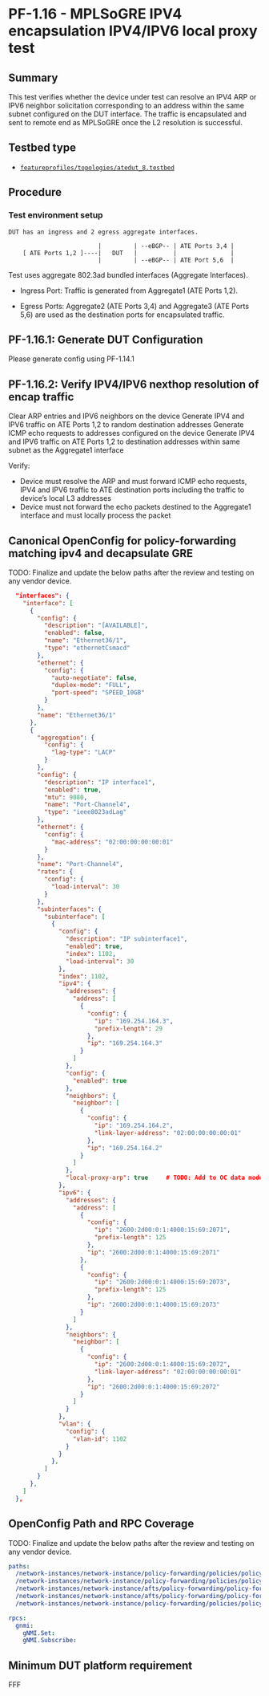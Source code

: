 # PF-1.16 - MPLSoGRE IPV4 encapsulation IPV4/IPV6 local proxy test

## Summary

This test verifies whether the device under test can resolve an IPV4 ARP or IPV6 neighbor solicitation corresponding to an address within the same subnet configured on the DUT interface. The traffic is encapsulated and sent to remote end as MPLSoGRE once the L2 resolution is successful. 

## Testbed type

* [`featureprofiles/topologies/atedut_8.testbed`](https://github.com/openconfig/featureprofiles/blob/main/topologies/atedut_8.testbed)

## Procedure

### Test environment setup

```text
DUT has an ingress and 2 egress aggregate interfaces.

                         |         | --eBGP-- | ATE Ports 3,4 |
    [ ATE Ports 1,2 ]----|   DUT   |          |               |
                         |         | --eBGP-- | ATE Port 5,6  |
```

Test uses aggregate 802.3ad bundled interfaces (Aggregate Interfaces).

* Ingress Port: Traffic is generated from Aggregate1 (ATE Ports 1,2).

* Egress Ports: Aggregate2 (ATE Ports 3,4) and Aggregate3 (ATE Ports 5,6) are used as the destination ports for encapsulated traffic.

## PF-1.16.1: Generate DUT Configuration
Please generate config using PF-1.14.1

## PF-1.16.2: Verify IPV4/IPV6 nexthop resolution of encap traffic
Clear ARP entries and IPV6 neighbors on the device
Generate IPV4 and IPV6 traffic on ATE Ports 1,2  to random destination addresses
Generate ICMP echo requests to addresses configured on the device
Generate IPV4 and IPV6 traffic on ATE Ports 1,2  to destination addresses within same subnet as the Aggregate1 interface

Verify:
* Device must resolve the ARP and must forward ICMP echo requests, IPV4 and IPV6 traffic to ATE destination ports including the traffic to device’s local L3 addresses
* Device must not forward the echo packets destined to the Aggregate1 interface and must locally process the packet

## Canonical OpenConfig for policy-forwarding matching ipv4 and decapsulate GRE
TODO: Finalize and update the below paths after the review and testing on any vendor device.
 
```json
  "interfaces": {
    "interface": [
      {
        "config": {
          "description": "[AVAILABLE]",
          "enabled": false,
          "name": "Ethernet36/1",
          "type": "ethernetCsmacd"
        },
        "ethernet": {
          "config": {
            "auto-negotiate": false,
            "duplex-mode": "FULL",
            "port-speed": "SPEED_10GB"
          }
        },
        "name": "Ethernet36/1"
      },
      {
        "aggregation": {
          "config": {
            "lag-type": "LACP"
          }
        },
        "config": {
          "description": "IP interface1",
          "enabled": true,
          "mtu": 9080,
          "name": "Port-Channel4",
          "type": "ieee8023adLag"
        },
        "ethernet": {
          "config": {
            "mac-address": "02:00:00:00:00:01"
          }
        },
        "name": "Port-Channel4",
        "rates": {
          "config": {
            "load-interval": 30
          }
        },
        "subinterfaces": {
          "subinterface": [
            {
              "config": {
                "description": "IP subinterface1",
                "enabled": true,
                "index": 1102,
                "load-interval": 30
              },
              "index": 1102,
              "ipv4": {
                "addresses": {
                  "address": [
                    {
                      "config": {
                        "ip": "169.254.164.3",
                        "prefix-length": 29
                      },
                      "ip": "169.254.164.3"
                    }
                  ]
                },
                "config": {
                  "enabled": true
                },
                "neighbors": {
                  "neighbor": [
                    {
                      "config": {
                        "ip": "169.254.164.2",
                        "link-layer-address": "02:00:00:00:00:01"
                      },
                      "ip": "169.254.164.2"
                    }
                  ]
                },
                "local-proxy-arp": true     # TODO: Add to OC data models
              },
              "ipv6": {
                "addresses": {
                  "address": [
                    {
                      "config": {
                        "ip": "2600:2d00:0:1:4000:15:69:2071",
                        "prefix-length": 125
                      },
                      "ip": "2600:2d00:0:1:4000:15:69:2071"
                    },
                    {
                      "config": {
                        "ip": "2600:2d00:0:1:4000:15:69:2073",
                        "prefix-length": 125
                      },
                      "ip": "2600:2d00:0:1:4000:15:69:2073"
                    }
                  ]
                },
                "neighbors": {
                  "neighbor": [
                    {
                      "config": {
                        "ip": "2600:2d00:0:1:4000:15:69:2072",
                        "link-layer-address": "02:00:00:00:00:01"
                      },
                      "ip": "2600:2d00:0:1:4000:15:69:2072"
                    }
                  ]
                }
              },
              "vlan": {
                "config": {
                  "vlan-id": 1102
                }
              }
            },
          ]
        }
      },
    ]
  },
  ```

## OpenConfig Path and RPC Coverage
TODO: Finalize and update the below paths after the review and testing on any vendor device.

```yaml
paths:
  /network-instances/network-instance/policy-forwarding/policies/policy/rules/rule/state/matched-pkts:
  /network-instances/network-instance/policy-forwarding/policies/policy/rules/rule/state/matched-octets:
  /network-instances/network-instance/afts/policy-forwarding/policy-forwarding-entry/state/counters/packets-forwarded:
  /network-instances/network-instance/afts/policy-forwarding/policy-forwarding-entry/state/counters/octets-forwarded:
  /network-instances/network-instance/policy-forwarding/policies/policy/rules/rule/state/sequence-id:

rpcs:
  gnmi:
    gNMI.Set:
    gNMI.Subscribe:
```

## Minimum DUT platform requirement

FFF